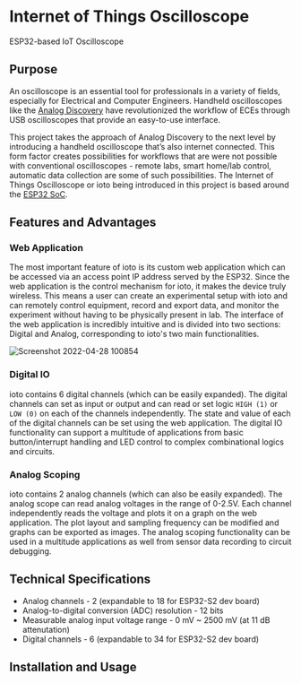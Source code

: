 # Internet of Things Oscilloscope

ESP32-based IoT Oscilloscope

## Purpose
An oscilloscope is an essential tool for professionals in a variety of fields, especially for Electrical and Computer Engineers. Handheld oscilloscopes like the [Analog Discovery](https://digilent.com/shop/analog-discovery-2-100ms-s-usb-oscilloscope-logic-analyzer-and-variable-power-supply/) have revolutionized the workflow of ECEs through USB oscilloscopes that provide an easy-to-use interface. 

This project takes the approach of Analog Discovery to the next level by introducing a handheld oscilloscope that’s also internet connected. This form factor creates possibilities for workflows that are were not possible with conventional oscilloscopes - remote labs, smart home/lab control, automatic data collection are some of such possibilities. The Internet of Things Oscilloscope or ioto being introduced in this project is based around the [ESP32 SoC](https://www.espressif.com/en/products/socs/esp32).

## Features and Advantages

### Web Application
The most important feature of ioto is its custom web application which can be accessed via an access point IP address served by the ESP32. Since the web application is the control mechanism for ioto, it makes the device truly wireless. This means a user can create an experimental setup with ioto and can remotely control equipment, record and export data, and monitor the experiment without having to be physically present in lab. The interface of the web application is incredibly intuitive and is divided into two sections: Digital and Analog, corresponding to ioto's two main functionalities.

![Screenshot 2022-04-28 100854](https://user-images.githubusercontent.com/38775985/165778796-3ffd0167-54e7-45f9-b518-7800993c0cb6.png)

### Digital IO
ioto contains 6 digital channels (which can be easily expanded). The digital channels can set as input or output and can read or set logic `HIGH (1)` or `LOW (0)` on each of the channels independently. The state and value of each of the digital channels can be set using the web application. The digital IO functionality can support a multitude of applications from basic button/interrupt handling and LED control to complex combinational logics and circuits.

### Analog Scoping
ioto contains 2 analog channels (which can also be easily expanded). The analog scope can read analog voltages in the range of 0-2.5V. Each channel independently reads the voltage and plots it on a graph on the web application. The plot layout and sampling frequency can be modified and graphs can be exported as images. The analog scoping functionality can be used in a multitude applications as well from sensor data recording to circuit debugging.

## Technical Specifications
* Analog channels - 2 (expandable to 18 for ESP32-S2 dev board)
* Analog-to-digital conversion (ADC) resolution - 12 bits
* Measurable analog input voltage range - 0 mV ~ 2500 mV (at 11 dB attenutation)
* Digital channels - 6 (expandable to 34 for ESP32-S2 dev board)

## Installation and Usage

